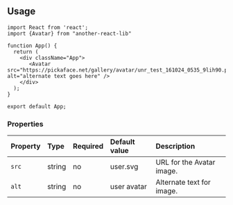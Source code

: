 ## Usage 

```
import React from 'react';
import {Avatar} from "another-react-lib" 

function App() {
  return (
    <div className="App">
       <Avatar src="https://pickaface.net/gallery/avatar/unr_test_161024_0535_9lih90.png" alt="alternate text goes here" />
    </div>
  );
}

export default App;
```

### Properties

Property | Type | Required | Default value | Description
:--- | :--- | :--- | :--- | :---
`src`|string|no|user.svg| URL for the Avatar image. 
`alt`|string|no|user avatar| Alternate text for image.

